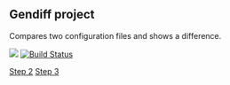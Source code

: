 ## Gendiff project
Compares two configuration files and shows a difference.

<a href="https://codeclimate.com/github/goncharov-roman/project-lvl2-s309/maintainability"><img src="https://api.codeclimate.com/v1/badges/fa15589c0da17a95591a/maintainability" /></a>  [![Build Status](https://travis-ci.org/goncharov-roman/project-lvl2-s309.svg?branch=master)](https://travis-ci.org/goncharov-roman/project-lvl2-s309)

[Step 2](https://asciinema.org/a/2jHc7FQRJom7aH0ICYPkozbdj)
[Step 3](https://asciinema.org/a/aVYZwCuOXQ3P4iGGkSS7iLojA)
